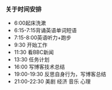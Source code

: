 ### 关于时间安排
* 6:00起床洗漱
* 6:15-7:15背诵英语单词短语
* 7:15-8:00英语听力+跑步
* 9:30 开始工作
* 11:30 看BBC新闻
* 13:30 任务计划
* 16:00 写博客技术总结
* 19:00-19:30 反思自身行为，写博客总结
* 21:00-22:30 美剧 经济 音乐 心理 

